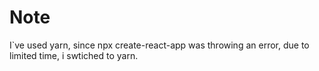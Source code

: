 # Note

I`ve used yarn, since npx create-react-app was throwing an error, due to limited time, i swtiched to yarn.